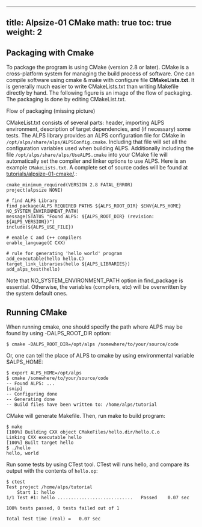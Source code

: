 
---
title: Alpsize-01 CMake
math: true
toc: true
weight: 2
---

## Packaging with Cmake

To package the program is using CMake (version 2.8 or later). CMake is a cross-platform system for managing the build process of software. One can compile software using cmake & make with configure file **CMakeLists.txt**. It is generally much easier to write CMakeLists.txt than writing Makefile directly by hand. The following figure is an image of the flow of packaging. The packaging is done by editing CMakeList.txt.

Flow of packaging (missing picture)

CMakeList.txt consists of several parts: header, importing ALPS environment, description of target dependencies, and (if necessary) some tests.
The ALPS library provides an ALPS configuration file for CMake in `/opt/alps/share/alps/ALPSConfig.cmake`. Including that file will set all the configuration variables used when building ALPS. Additionally including the file `/opt/alps/share/alps/UseALPS.cmake` into your CMake file will automatically set the compiler and linker options to use ALPS. Here is an example `CMakeLists.txt`. A complete set of source codes will be found at [tutorials/alpsize-01-cmake/]().:

```
cmake_minimum_required(VERSION 2.8 FATAL_ERROR)
project(alpsize NONE)
 
# find ALPS Library
find_package(ALPS REQUIRED PATHS ${ALPS_ROOT_DIR} $ENV{ALPS_HOME} NO_SYSTEM_ENVIRONMENT_PATH)
message(STATUS "Found ALPS: ${ALPS_ROOT_DIR} (revision: ${ALPS_VERSION})")
include(${ALPS_USE_FILE})
 
# enable C and C++ compilers
enable_language(C CXX)
 
# rule for generating 'hello world' program
add_executable(hello hello.C)
target_link_libraries(hello ${ALPS_LIBRARIES})
add_alps_test(hello)
```
    
Note that NO_SYSTEM_ENVIRONMENT_PATH option in find_package is essential. Otherwise, the variables (compilers, etc) will be overwritten by the system default ones.

## Running CMake

When running cmake, one should specify the path where ALPS may be found by using -DALPS_ROOT_DIR option:

    $ cmake -DALPS_ROOT_DIR=/opt/alps /somewhere/to/your/source/code
    
Or, one can tell the place of ALPS to cmake by using environmental variable $ALPS_HOME:

    $ export ALPS_HOME=/opt/alps
    $ cmake /somewhere/to/your/source/code
    -- Found ALPS: ...
    [snip]
    -- Configuring done
    -- Generating done
    -- Build files have been written to: /home/alps/tutorial
    
CMake will generate Makefile. Then, run make to build program:

    $ make
    [100%] Building CXX object CMakeFiles/hello.dir/hello.C.o
    Linking CXX executable hello
    [100%] Built target hello
    $ ./hello
    hello, world
    
Run some tests by using CTest tool. CTest will runs hello, and compare its output with the contents of `hello.op`:

    $ ctest
    Test project /home/alps/tutorial
        Start 1: hello
    1/1 Test #1: hello ............................   Passed    0.07 sec

    100% tests passed, 0 tests failed out of 1

    Total Test time (real) =   0.07 sec
